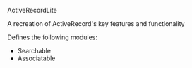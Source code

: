 ActiveRecordLite

A recreation of ActiveRecord's key features and functionality

Defines the following modules:
 + Searchable
 + Associatable



